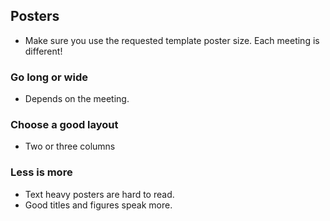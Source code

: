 ## Posters
- Make sure you use the requested template poster size. Each meeting is different! 

### Go long or wide 
- Depends on the meeting. 

### Choose a good layout 
- Two or three columns 

### Less is more 
- Text heavy posters are hard to read. 
- Good titles and figures speak more. 


